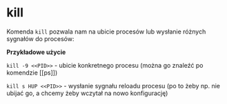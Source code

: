 # kill
Komenda `kill` pozwala nam na ubicie procesów lub wysłanie różnych sygnałów do procesów:

**Przykładowe użycie**

`kill -9 <<PID>>` - ubicie konkretnego procesu (można go znaleźć po komendzie [[ps]])

`kill s HUP <<PID>>` - wysłanie sygnału reloadu procesu (po to żeby np. nie ubijać go, a chcemy żeby wczytał na nowo konfigurację)
